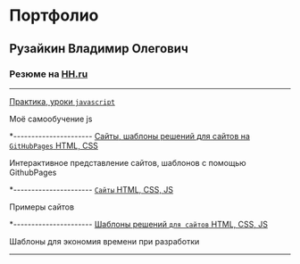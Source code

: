 # Портфолио
## Рузайкин Владимир Олегович
### Резюме на [HH.ru](https://hh.ru/resume/3999d9ddff064a9a120039ed1f70336e62516d)
--------
[Практика, уроки `javascript`](https://github.com/Garfildus/js-practice)

Моё самообучение js

*----------------------
[Сайты, шаблоны решений для сайтов на `GitHubPages` HTML, CSS](https://github.com/Garfildus/TemplateGitPages)

Интерактивное представление сайтов, шаблонов с помощью GithubPages

*----------------------
[`Сайты` HTML, CSS, JS](https://github.com/Garfildus/Sites)

Примеры сайтов

*----------------------
[Шаблоны решений `для сайтов` HTML, CSS, JS](https://github.com/Garfildus/TemplateForWeb)

Шаблоны для экономия времени при разработки

----------------------
